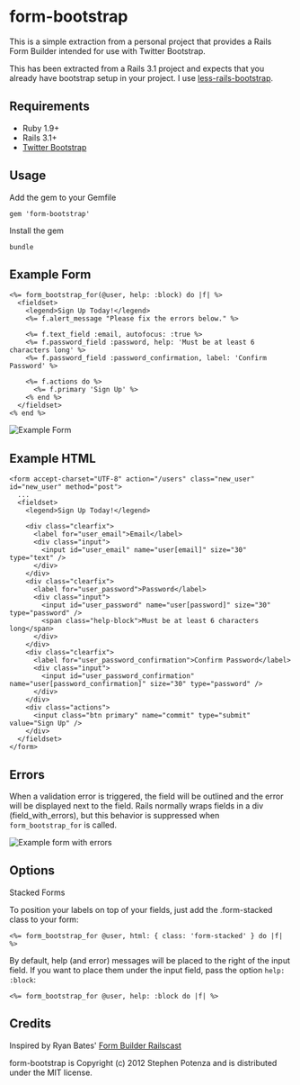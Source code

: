 form-bootstrap
==============

This is a simple extraction from a personal project that provides
a Rails Form Builder intended for use with Twitter Bootstrap.

This has been extracted from a Rails 3.1 project and expects that you
already have bootstrap setup in your project. I use
[less-rails-bootstrap](https://github.com/metaskills/less-rails-bootstrap).


Requirements
------------

* Ruby 1.9+
* Rails 3.1+
* [Twitter Bootstrap](http://twitter.github.com/bootstrap/)


Usage
-----

Add the gem to your Gemfile

    gem 'form-bootstrap'

Install the gem

    bundle


Example Form
------------

    <%= form_bootstrap_for(@user, help: :block) do |f| %>
      <fieldset>
        <legend>Sign Up Today!</legend>
        <%= f.alert_message "Please fix the errors below." %>

        <%= f.text_field :email, autofocus: :true %>
        <%= f.password_field :password, help: 'Must be at least 6 characters long' %>
        <%= f.password_field :password_confirmation, label: 'Confirm Password' %>

        <%= f.actions do %>
          <%= f.primary 'Sign Up' %>
        <% end %>
      </fieldset>
    <% end %>

![Example Form](https://github.com/potenza/form-bootstrap/raw/master/assets/example_form.png)


Example HTML
------------

    <form accept-charset="UTF-8" action="/users" class="new_user" id="new_user" method="post">
      ...
      <fieldset>
        <legend>Sign Up Today!</legend>

        <div class="clearfix">
          <label for="user_email">Email</label>
          <div class="input">
            <input id="user_email" name="user[email]" size="30" type="text" />
          </div>
        </div>
        <div class="clearfix">
          <label for="user_password">Password</label>
          <div class="input">
            <input id="user_password" name="user[password]" size="30" type="password" />
            <span class="help-block">Must be at least 6 characters long</span>
          </div>
        </div>
        <div class="clearfix">
          <label for="user_password_confirmation">Confirm Password</label>
          <div class="input">
            <input id="user_password_confirmation" name="user[password_confirmation]" size="30" type="password" />
          </div>
        </div>
        <div class="actions">
          <input class="btn primary" name="commit" type="submit" value="Sign Up" />
        </div>
      </fieldset>
    </form>


Errors
------

When a validation error is triggered, the field will be outlined and the
error will be displayed next to the field. Rails normally wraps fields
in a div (field_with_errors), but this behavior is suppressed when `form_bootstrap_for` is called.

![Example form with errors](https://github.com/potenza/form-bootstrap/raw/master/assets/example_form_error.png)


Options
-------

Stacked Forms

To position your labels on top of your fields, just add the
.form-stacked class to your form:

    <%= form_bootstrap_for @user, html: { class: 'form-stacked' } do |f| %>

By default, help (and error) messages will be placed to the right of the
input field. If you want to place them under the input field, pass the option
`help: :block`:

    <%= form_bootstrap_for @user, help: :block do |f| %>


Credits
-------

Inspired by Ryan Bates' [Form Builder
Railscast](http://railscasts.com/episodes/311-form-builders)

form-bootstrap is Copyright (c) 2012 Stephen Potenza and is distributed under the MIT license.
